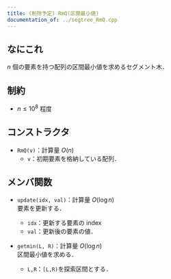 ```yaml
---
title: (削除予定) RmQ(区間最小値)
documentation_of: ../segtree_RmQ.cpp
---
```


## なにこれ
$n$ 個の要素を持つ配列の区間最小値を求めるセグメント木．

## 制約
- $n \leq 10^8$ 程度

## コンストラクタ
- `RmQ(v)`：計算量 $O(n)$
	- `v`：初期要素を格納している配列．

## メンバ関数
- `update(idx, val)`：計算量 $O(\log n)$  
	要素を更新する．
	- `idx`：更新する要素の index
	- `val`：更新後の要素の値．

- `getmin(L, R)`：計算量 $O(\log n)$  
	区間最小値を求める．
	- `L,R`：`[L,R)`を探索区間とする．
